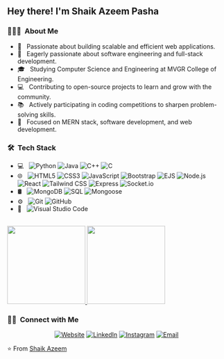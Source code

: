 
<h2> Hey there! I'm Shaik Azeem Pasha</h2>

<h3> 👨🏻‍💻 &nbsp;About Me </h3>

- 🚀 &nbsp; Passionate about building scalable and efficient web applications.
- 🤔 &nbsp; Eagerly passionate about software engineering and full-stack development.
- 🎓 &nbsp; Studying Computer Science and Engineering at MVGR College of Engineering.
- 💻 &nbsp; Contributing to open-source projects to learn and grow with the community.
- 📚 &nbsp; Actively participating in coding competitions to sharpen problem-solving skills.
- 🌱 &nbsp; Focused on MERN stack, software development, and web development.

<h3> 🛠 &nbsp;Tech Stack</h3>

- 💻 &nbsp;
  ![Python](https://img.shields.io/badge/-Python-333333?style=flat&logo=python)
  ![Java](https://img.shields.io/badge/-Java-333333?style=flat&logo=Java&logoColor=007396)
  ![C++](https://img.shields.io/badge/-C++-333333?style=flat&logo=C%2B%2B&logoColor=00599C)
  ![C](https://img.shields.io/badge/-C-A8B9CC?style=flat&logo=c&logoColor=black)
- 🌐 &nbsp;
  ![HTML5](https://img.shields.io/badge/-HTML5-333333?style=flat&logo=HTML5)
  ![CSS3](https://img.shields.io/badge/-CSS3-1572B6?style=flat&logo=css3&logoColor=white)
  ![JavaScript](https://img.shields.io/badge/-JavaScript-333333?style=flat&logo=javascript)
  ![Bootstrap](https://img.shields.io/badge/-Bootstrap-333333?style=flat&logo=bootstrap&logoColor=563D7C)
  ![EJS](https://img.shields.io/badge/-EJS-4F5B93?style=flat&logo=ejs&logoColor=white)
  ![Node.js](https://img.shields.io/badge/-Node.js-333333?style=flat&logo=node.js)
  ![React](https://img.shields.io/badge/-React-333333?style=flat&logo=react)
  ![Tailwind CSS](https://img.shields.io/badge/-Tailwind%20CSS-06B6D4?style=flat&logo=tailwind-css&logoColor=white)
  ![Express](https://img.shields.io/badge/-Express-000000?style=flat&logo=express&logoColor=white)
  ![Socket.io](https://img.shields.io/badge/-Socket.io-010101?style=flat&logo=socket.io&logoColor=white)
- 🛢 &nbsp;
   ![MongoDB](https://img.shields.io/badge/-MongoDB-47A248?style=flat&logo=mongodb&logoColor=white)
  ![SQL](https://img.shields.io/badge/-SQL-003B57?style=flat&logo=postgresql&logoColor=white)
  ![Mongoose](https://img.shields.io/badge/-Mongoose-880000?style=flat&logo=mongoose&logoColor=white)
- ⚙️ &nbsp;
  ![Git](https://img.shields.io/badge/-Git-333333?style=flat&logo=git)
  ![GitHub](https://img.shields.io/badge/-GitHub-333333?style=flat&logo=github)
- 🔧 &nbsp;
  ![Visual Studio Code](https://img.shields.io/badge/-Visual%20Studio%20Code-333333?style=flat&logo=visual-studio-code&logoColor=007ACC)
<br/>

<a href="https://github.com/azeem-0">
  <img height="180em" src="https://github-readme-stats.vercel.app/api?username=azeem-0&theme=buefy&show_icons=true" />
  <img height="180em" src="https://github-readme-stats.vercel.app/api/top-langs/?username=azeem-0&theme=buefy&layout=compact" />
</a>

<br/>

<h3> 🤝🏻 &nbsp;Connect with Me </h3>

<p align="center">
<a href="https://azeems-portfolio.onrender.com/"><img alt="Website" src="https://img.shields.io/badge/Website-https://azeems-portfolio.onrender.com-blue?style=flat-square&logo=google-chrome"></a>
<a href="https://www.linkedin.com/in/azeemshaik025/)"><img alt="LinkedIn" src="https://img.shields.io/badge/LinkedIn-azeemshaik025/-blue?style=flat-square&logo=linkedin"></a>
<a href="https://www.instagram.com/azeem.shaik.16906/"><img alt="Instagram" src="https://img.shields.io/badge/Instagram-azeem.shaik.16906-blue?style=flat-square&logo=instagram"></a>
<a href="mailto:azeemshaik025@gmail.com"><img alt="Email" src="https://img.shields.io/badge/Email-azeemshaik025@gmail.com-blue?style=flat-square&logo=gmail"></a>
</p>

⭐️ From [Shaik Azeem](https://github.com/azeem-0)
